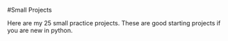 #Small Projects

Here are my 25 small practice projects. 
These are good starting projects if you are new in python.